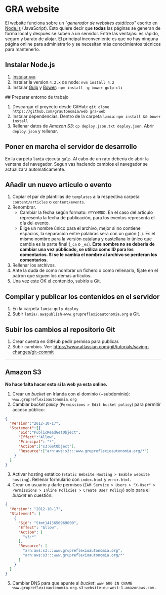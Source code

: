 GRA website
===========

El website funciona sobre un _"generador de websites estáticos"_ escrito en [Node.js](https://nodejs.org) (JavaScript). Esto quiere decir que **todas** las páginas se generan de forma local y después se suben a un servidor. Entre las ventajas: es rápido, seguro y barato de alojar. El principal inconveniente es que no hay ninguna página online para administrarlo y se necesitan más conocimientos técnicos para mantenerlo.

## Instalar Node.js

1. [Instalar `nvm`](https://github.com/creationix/nvm#install-script)
2. Instalar la version `4.2.x` de node: `nvm install 4.2`
3. Instalar [Gulp](http://gulpjs.com) y [Bower](http://bower.io): `npm install -g bower gulp-cli`

## Preparar entorno de trabajo

1. Descargar el proyecto desde GitHub: `git clone https://github.com/grautonomia/web gra-web`
2. Instalar dependencias. Dentro de la carpeta `lamia`: `npm install && bower install`
3. Rellenar datos de _Amazon S3_: `cp deploy.json.txt deploy.json`. Abrir `deploy.json` y rellenar.

## Poner en marcha el servidor de desarrollo

En la carpeta `lamia` ejecuta `gulp`. Al cabo de un rato deberia de abrir la ventana del navegador. Segun vas haciendo cambios el navegador se actualizara automaticamente.

## Añadir un nuevo artículo o evento

1. Copiar el par de plantillas de `templates` a la respectiva carpeta `content/articles` o `content/events`.
2. Renombrar.
    - Cambiar la fecha según formato: `YYYYMMDD`. En el caso del articulo representa la fecha de publicación, para los eventos representa el día del evento.
    - Elige un nombre único para el archivo, mejor si no contiene espacios, la separación entre palabras sera con un guión (`-`). Es el mismo nombre para la versión catalana y castellana lo único que cambia es la parte final (`_ca` o `_es`). **Este nombre no se deberia de cambiar una vez públicado, se utiliza como ID para los comentarios. Si se le cambia el nombre al archivo se perderan los comentarios.**
3. Rellenar los archivos.
4. Ante la duda de como nombrar un fichero o como rellenarlo, fijate en el patrón que siguen los demas artículos.
5. Una vez este OK el contenido, subirlo a Git.

## Compilar y publicar los contenidos en el servidor

1. En la carpeta `lamia`: `gulp deploy`
2. Subir `lamia/.awspublish-www.grupreflexioautonomia.org` a Git.

## Subir los cambios al repositorio Git

1. Crear cuenta en GitHub pedir permiso para publicar.
2. Subir cambios. Ver: https://www.atlassian.com/git/tutorials/saving-changes/git-commit

---

## Amazon S3

**No hace falta hacer esto si la web ya esta online.**

1. Crear un _bucket_ en Irlanda con el dominio (+subdominio): `www.grupreflexioautonomia.org`
2. Cambiar _bucket policy_ (`Permissions > Edit bucket policy`) para permitir acceso público:
```json
{
  "Version":"2012-10-17",
  "Statement":[{
      "Sid":"PublicReadGetObject",
      "Effect":"Allow",
      "Principal": "*",
      "Action":["s3:GetObject"],
      "Resource":["arn:aws:s3:::www.grupreflexioautonomia.org/*"]
    }
  ]
}
```
3. Activar hosting estático (`Static Website Hosting > Enable website hosting`). Rellenar formulario con `index.html` y `error.html`.
4. Crear un usuario y darle permisos (`IAM Service > Users > "X-User" > Permissions > Inline Policies > Create User Policy`) solo para el _bucket_ en cuestión:
```json
{
  "Version": "2012-10-17",
  "Statement": [
    {
      "Sid": "Stmt1413656969000",
      "Effect": "Allow",
      "Action": [
        "s3:*"
      ],
      "Resource": [
        "arn:aws:s3:::www.grupreflexioautonomia.org",
        "arn:aws:s3:::www.grupreflexioautonomia.org/*"
      ]
    }
  ]
}
```
5. Cambiar DNS para que apunte al _bucket_: `www 600 IN CNAME www.grupreflexioautonomia.org.s3-website-eu-west-1.amazonaws.com.`
